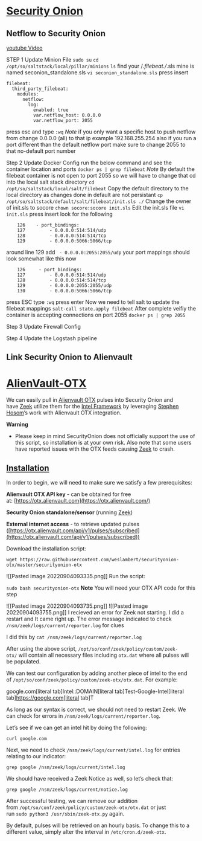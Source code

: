 # [Security Onion](https://securityonionsolutions.com/)



## Netflow to Security Onion
[youtube Video](https://www.youtube.com/watch?v=ew5gtVjAs7g)

STEP 1
Update Minion File
`sudo su`
`cd /opt/so/saltstack/local/pillar/minions`
`ls` find your /*.filebeat./*.sls mine is named seconion_standalone.sls
`vi seconion_standalone.sls`
press insert
```
filebeat:
  third_party_filebeat:
    modules:
      netflow:
        log:
          enabled: true
          var.netflow_host: 0.0.0.0
          var.netflow_port: 2055
```
press esc and type `:wq`
*Note* if you only want a specific host to push netflow from change 0.0.0.0 (all) to that ip example 192.168.255.254 also if you run a port different than the default netflow port make sure to change 2055 to that no-default port number

Step 2
Update Docker Config
run the below command and see the container location and ports
`docker ps | grep filebeat`
*Note* By default the filebeat container is not open to port 2055 so we will have to change that
cd into the local salt stack directory
`cd /opt/so/saltstack/local/salt/filebeat`
Copy the default directory to the local directory as changes done in default are not persistant
`cp /opt/so/saltstack/default/salt/filebeat/init.sls ./`
Change the owner of init.sls to socore
`chown socore:socore init.sls`
Edit the init.sls file
`vi init.sls`
press insert
look for the following
```
    126    - port_bindings:
    127         - 0.0.0.0:514:514/udp
    128         - 0.0.0.0:514:514/tcp
    129         - 0.0.0.0:5066:5066/tcp
```
around line 129
add ` - 0.0.0.0:2055:2055/udp`
your port mappings should look somewhat like this now
```
    126     - port_bindings:
    127         - 0.0.0.0:514:514/udp
    128         - 0.0.0.0:514:514/tcp
    129         - 0.0.0.0:2055:2055/udp
    130         - 0.0.0.0:5066:5066/tcp
```
press ESC
type `:wq`
press enter
Now we need to tell salt to update the filebeat mappings
`salt-call state.apply filebeat`
After complete veifiy the container is accepting connections on port 2055
`docker ps | grep 2055`

Step 3
Update Firewall Config


Step 4
Update the Logstash pipeline


## Link Security Onion to Alienvault
# [AlienVault-OTX](https://docs.securityonion.net/en/2.3/alienvault-otx.html#alienvault-otx "Permalink to this headline")

We can easily pull in [Alienvault OTX](https://otx.alienvault.com/) pulses into Security Onion and have [Zeek](https://docs.securityonion.net/en/2.3/zeek.html#zeek) utilize them for the [Intel Framework](https://docs.zeek.org/en/master/frameworks/intel.html) by leveraging [Stephen Hosom](https://github.com/hosom/bro-otx)’s work with Alienvault OTX integration.

**Warning**
 - Please keep in mind SecurityOnion does not officially support the use of this script, so installation is at your own risk. Also note that some users have reported issues with the OTX feeds causing [Zeek](https://docs.securityonion.net/en/2.3/zeek.html#zeek) to crash.

## [Installation](https://docs.securityonion.net/en/2.3/alienvault-otx.html#installation "Permalink to this headline")

In order to begin, we will need to make sure we satisfy a few prerequisites:

**Alienvault OTX API key** - can be obtained for free at: [https://otx.alienvault.com](https://otx.alienvault.com/)

**Security Onion standalone/sensor** (running [Zeek](https://docs.securityonion.net/en/2.3/zeek.html#zeek))

**External internet access** - to retrieve updated pulses ([https://otx.alienvault.com/api/v1/pulses/subscribed](https://otx.alienvault.com/api/v1/pulses/subscribed))

Download the installation script:

`wget https://raw.githubusercontent.com/weslambert/securityonion-otx/master/securityonion-otx`

![[Pasted image 20220904093335.png]]
Run the script:

`sudo bash securityonion-otx`
**Note** You will need your OTX API code for this step

![[Pasted image 20220904093735.png]]
![[Pasted image 20220904093755.png]]
I recieved an error for Zeek not starting. I did a restart and It came right up. The error message indicated to check `/nsm/zeek/logs/current/reporter.log` for clues

I did this by `cat /nsm/zeek/logs/current/reporter.log`


After using the above script, `/opt/so/conf/zeek/policy/custom/zeek-otx/` will contain all necessary files including `otx.dat` where all pulses will be populated.

We can test our configuration by adding another piece of intel to the end of `/opt/so/conf/zeek/policy/custom/zeek-otx/otx.dat`. For example:

google.com[literal tab]Intel::DOMAIN[literal tab]Test-Google-Intel[literal tab]https://google.com[literal tab]T

As long as our syntax is correct, we should not need to restart Zeek. We can check for errors in `/nsm/zeek/logs/current/reporter.log`.

Let’s see if we can get an intel hit by doing the following:

`curl google.com`

Next, we need to check `/nsm/zeek/logs/current/intel.log` for entries relating to our indicator:

`grep google /nsm/zeek/logs/current/intel.log`

We should have received a Zeek Notice as well, so let’s check that:

`grep google /nsm/zeek/logs/current/notice.log`

After successful testing, we can remove our addition from `/opt/so/conf/zeek/policy/custom/zeek-otx/otx.dat` or just run `sudo python3 /usr/sbin/zeek-otx.py` again.

By default, pulses will be retrieved on an hourly basis. To change this to a different value, simply alter the interval in `/etc/cron.d/zeek-otx`.